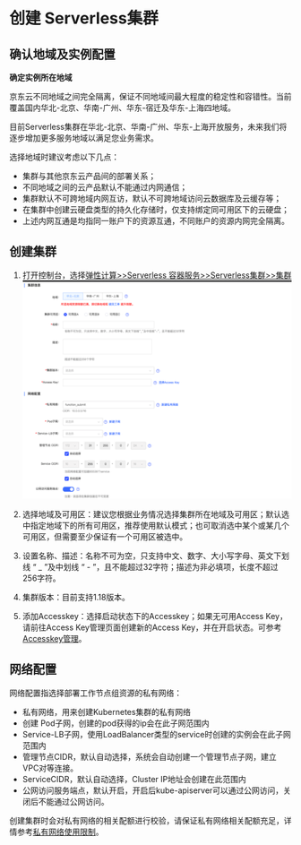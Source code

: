 # 创建 Serverless集群

## 确认地域及实例配置
**确定实例所在地域**

京东云不同地域之间完全隔离，保证不同地域间最大程度的稳定性和容错性。当前覆盖国内华北-北京、华南-广州、华东-宿迁及华东-上海四地域。

目前Serverless集群在华北-北京、华南-广州、华东-上海开放服务，未来我们将逐步增加更多服务地域以满足您业务需求。

选择地域时建议考虑以下几点：

 - 集群与其他京东云产品间的部署关系；
 - 不同地域之间的云产品默认不能通过内网通信；
 - 集群默认不可跨地域内网互访，默认不可跨地域访问云数据库及云缓存等；
 - 在集群中创建云硬盘类型的持久化存储时，仅支持绑定同可用区下的云硬盘；      
 - 上述内网互通是均指同一账户下的资源互通，不同账户的资源内网完全隔离。

## 创建集群

 1. 打开控制台，选择[弹性计算>>Serverless 容器服务>>Serverless集群>>集群]( https://cns-console.jdcloud.com/host/cluster/servless/list)   
 ![新建集群](../../../../image/Elastic-Compute/JCS-for-Kubernetes/创建vk集群.png)
 2. 选择地域及可用区：建议您根据业务情况选择集群所在地域及可用区；默认选中指定地域下的所有可用区，推荐使用默认模式；也可取消选中某个或某几个可用区，但需要至少保证有一个可用区被选中。

 3. 设置名称、描述：名称不可为空，只支持中文、数字、大小写字母、英文下划线 “ _ ”及中划线 “ - ”，且不能超过32字符；描述为非必填项，长度不超过256字符。

 4. 集群版本：目前支持1.18版本。

 5. 添加Accesskey：选择启动状态下的Accesskey；如果无可用Access Key，请前往Access Key管理页面创建新的Access Key，并在开启状态。可参考[Accesskey管理](https://docs.jdcloud.com/cn/account-management/accesskey-management)。

## 网络配置

网络配置指选择部署工作节点组资源的私有网络：
  * 私有网络，用来创建Kubernetes集群的私有网络
  * 创建 Pod子网，创建的pod获得的ip会在此子网范围内
  * Service-LB子网，使用LoadBalancer类型的service时创建的实例会在此子网范围内
  * 管理节点CIDR，默认自动选择，系统会自动创建一个管理节点子网，建立VPC对等连接。
  * ServiceCIDR，默认自动选择，Cluster IP地址会创建在此范围内
  * 公网访问服务端点，默认开启，开启后kube-apiserver可以通过公网访问，关闭后不能通过公网访问。
  
创建集群时会对私有网络的相关配额进行校验，请保证私有网络相关配额充足，详情参考[私有网络使用限制](https://docs.jdcloud.com/cn/virtual-private-cloud/restrictions)。
